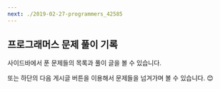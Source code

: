 ```yaml
---
next: ./2019-02-27-programmers_42585
---
```


## 프로그래머스 문제 풀이 기록

사이드바에서 푼 문제들의 목록과 풀이 글을 볼 수 있습니다.

또는 하단의 다음 게시글 버튼을 이용해서 문제들을 넘겨가며 볼 수 있습니다. 😊